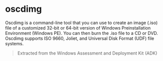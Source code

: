 # oscdimg
Oscdimg is a command-line tool that you can use to create an image (.iso) file of a customized 32-bit or 64-bit version of Windows Preinstallation Environment (Windows PE). You can then burn the .iso file to a CD or DVD. Oscdimg supports ISO 9660, Joliet, and Universal Disk Format (UDF) file systems.

> Extracted from  the Windows Assessment and Deployment Kit (ADK)
